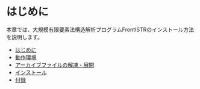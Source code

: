 # はじめに

本章では、大規模有限要素法構造解析プログラムFrontISTRのインストール方法を説明します。

- [はじめに]()
- [動作環境]()
- [アーカイブファイルの解凍・展開]()
- [インストール]()
- [付録]()
